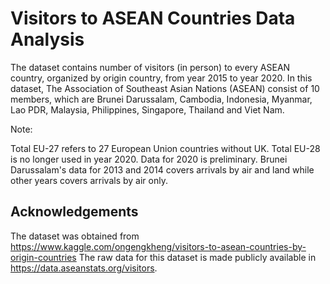 # Visitors to ASEAN Countries Data Analysis

The dataset contains number of visitors (in person) to every ASEAN country, organized by origin country, from year 2015 to year 2020. In this dataset, The Association of Southeast Asian Nations (ASEAN) consist of 10 members, which are Brunei Darussalam, Cambodia, Indonesia, Myanmar, Lao PDR, Malaysia, Philippines, Singapore, Thailand and Viet Nam.

Note:

Total EU-27 refers to 27 European Union countries without UK. Total EU-28 is no longer used in year 2020.
Data for 2020 is preliminary.
Brunei Darussalam's data for 2013 and 2014 covers arrivals by air and land while other years covers arrivals by air only.

## Acknowledgements
The dataset was obtained from https://www.kaggle.com/ongengkheng/visitors-to-asean-countries-by-origin-countries
The raw data for this dataset is made publicly available in https://data.aseanstats.org/visitors.
